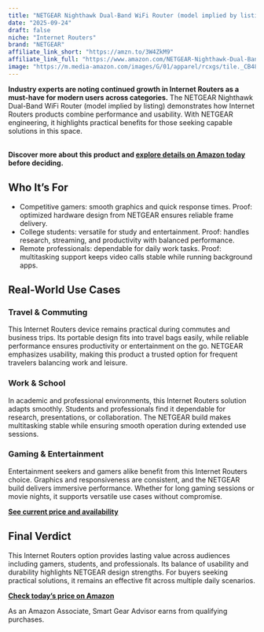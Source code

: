 ```yaml
---
title: "NETGEAR Nighthawk Dual-Band WiFi Router (model implied by listing)"
date: "2025-09-24"
draft: false
niche: "Internet Routers"
brand: "NETGEAR"
affiliate_link_short: "https://amzn.to/3W4ZkM9"
affiliate_link_full: "https://www.amazon.com/NETGEAR-Nighthawk-Dual-Band-WiFi-Router/dp/B0DW27FNG3?crid=3266UASUBDV9L&dib=eyJ2IjoiMSJ9.DtZfKMgZhuRLMaweJBWvXs3-KOd5yS13hFA1WTcALLTJqqUt1quPC3_SqrhPUstjsfUOx9KWZQhsOi4N0ifwfuiOUyYvp-9OSBZBwfCx27GeYyP0JChrUDdwXhmvwXtFiith6LqkVzcsRDMQdR0k-FL1fZj6ysXY5kiqIr9feLPC-Zcars-ysYdXbmuBrrSS7wyR_MH0vEBP3in-IZ3zPldud8lFpAcVk43_efMDdmoFOsLJuHG7YlYeRHE4elJFgr9zBBi2ZRJnT4jizMzwaADJA61G2Z3sCz4dQQYih8Y.0YP5jLAILgLFQlq16zQhzjz3nIYpTiyfZ9TGJ27EM00&dib_tag=se&keywords=internet%2Brouters&qid=1758674975&refinements=p_72%3A1248879011&rnid=1248877011&s=electronics&sprefix=internet%2Brouter%2Celectronics%2C107&sr=1-6&th=1&linkCode=ll1&tag=ironwooddigit-20&linkId=4883ed24525aebcb74b9bff50945810e&language=en_US&ref_=as_li_ss_tl"
image: "https://m.media-amazon.com/images/G/01/apparel/rcxgs/tile._CB483369110_.gif"
---
```


<p><strong>Industry experts are noting continued growth in Internet Routers as a must-have for modern users across categories.</strong> The NETGEAR Nighthawk Dual-Band WiFi Router (model implied by listing) demonstrates how Internet Routers products combine performance and usability. With NETGEAR engineering, it highlights practical benefits for those seeking capable solutions in this space.</p>
<br>
<strong>Discover more about this product and <a href="https://amzn.to/3W4ZkM9" rel="nofollow sponsored">explore details on Amazon today</a> before deciding.</strong>
<br>

<h2>Who It’s For</h2>
<ul>
  <li>Competitive gamers: smooth graphics and quick response times. Proof: optimized hardware design from NETGEAR ensures reliable frame delivery.</li>
  <li>College students: versatile for study and entertainment. Proof: handles research, streaming, and productivity with balanced performance.</li>
  <li>Remote professionals: dependable for daily work tasks. Proof: multitasking support keeps video calls stable while running background apps.</li>
</ul>

<h2>Real-World Use Cases</h2>

<h3>Travel & Commuting</h3>
<p>This Internet Routers device remains practical during commutes and business trips. Its portable design fits into travel bags easily, while reliable performance ensures productivity or entertainment on the go. NETGEAR emphasizes usability, making this product a trusted option for frequent travelers balancing work and leisure.</p>

<h3>Work & School</h3>
<p>In academic and professional environments, this Internet Routers solution adapts smoothly. Students and professionals find it dependable for research, presentations, or collaboration. The NETGEAR build makes multitasking stable while ensuring smooth operation during extended use sessions.</p>

<h3>Gaming & Entertainment</h3>
<p>Entertainment seekers and gamers alike benefit from this Internet Routers choice. Graphics and responsiveness are consistent, and the NETGEAR build delivers immersive performance. Whether for long gaming sessions or movie nights, it supports versatile use cases without compromise.</p>

<p><strong><a href="https://amzn.to/3W4ZkM9" rel="nofollow sponsored">See current price and availability</a></strong></p>

<h2>Final Verdict</h2>
<p>This Internet Routers option provides lasting value across audiences including gamers, students, and professionals. Its balance of usability and durability highlights NETGEAR design strengths. For buyers seeking practical solutions, it remains an effective fit across multiple daily scenarios.</p>

<p><strong><a href="https://amzn.to/3W4ZkM9" rel="nofollow sponsored">Check today’s price on Amazon</a></strong></p>

<p>As an Amazon Associate, Smart Gear Advisor earns from qualifying purchases.</p>
